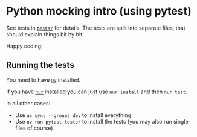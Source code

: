 # Python mocking intro (using pytest)

See tests in [`tests/`](tests/) for details. The tests are split into separate files, that should explain things
bit by bit.

Happy coding!

## Running the tests

You need to have [`uv`](https://github.com/astral-sh/uv) installed.

If you have [`nur`](https://nur-taskrunner.github.io/docs/) installed you can just use `nur install` and then
`nur test`.

In all other cases:

* Use `uv sync --groups dev` to install everything
* Use `uv run pytest tests/` to install the tests
  (you may also run single files of course)
